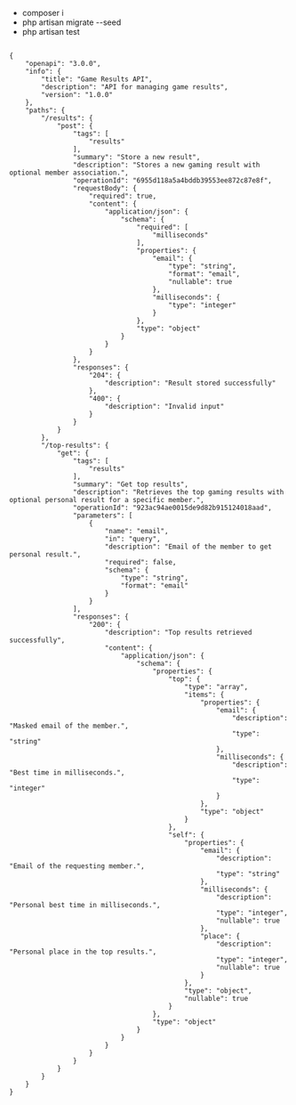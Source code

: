 <ul>
<li>composer i </li>
<li>php artisan migrate --seed</li>
<li>php artisan test</li>
</ul>
<code>
{
    "openapi": "3.0.0",
    "info": {
        "title": "Game Results API",
        "description": "API for managing game results",
        "version": "1.0.0"
    },
    "paths": {
        "/results": {
            "post": {
                "tags": [
                    "results"
                ],
                "summary": "Store a new result",
                "description": "Stores a new gaming result with optional member association.",
                "operationId": "6955d118a5a4bddb39553ee872c87e8f",
                "requestBody": {
                    "required": true,
                    "content": {
                        "application/json": {
                            "schema": {
                                "required": [
                                    "milliseconds"
                                ],
                                "properties": {
                                    "email": {
                                        "type": "string",
                                        "format": "email",
                                        "nullable": true
                                    },
                                    "milliseconds": {
                                        "type": "integer"
                                    }
                                },
                                "type": "object"
                            }
                        }
                    }
                },
                "responses": {
                    "204": {
                        "description": "Result stored successfully"
                    },
                    "400": {
                        "description": "Invalid input"
                    }
                }
            }
        },
        "/top-results": {
            "get": {
                "tags": [
                    "results"
                ],
                "summary": "Get top results",
                "description": "Retrieves the top gaming results with optional personal result for a specific member.",
                "operationId": "923ac94ae0015de9d82b915124018aad",
                "parameters": [
                    {
                        "name": "email",
                        "in": "query",
                        "description": "Email of the member to get personal result.",
                        "required": false,
                        "schema": {
                            "type": "string",
                            "format": "email"
                        }
                    }
                ],
                "responses": {
                    "200": {
                        "description": "Top results retrieved successfully",
                        "content": {
                            "application/json": {
                                "schema": {
                                    "properties": {
                                        "top": {
                                            "type": "array",
                                            "items": {
                                                "properties": {
                                                    "email": {
                                                        "description": "Masked email of the member.",
                                                        "type": "string"
                                                    },
                                                    "milliseconds": {
                                                        "description": "Best time in milliseconds.",
                                                        "type": "integer"
                                                    }
                                                },
                                                "type": "object"
                                            }
                                        },
                                        "self": {
                                            "properties": {
                                                "email": {
                                                    "description": "Email of the requesting member.",
                                                    "type": "string"
                                                },
                                                "milliseconds": {
                                                    "description": "Personal best time in milliseconds.",
                                                    "type": "integer",
                                                    "nullable": true
                                                },
                                                "place": {
                                                    "description": "Personal place in the top results.",
                                                    "type": "integer",
                                                    "nullable": true
                                                }
                                            },
                                            "type": "object",
                                            "nullable": true
                                        }
                                    },
                                    "type": "object"
                                }
                            }
                        }
                    }
                }
            }
        }
    }
}
</code>
